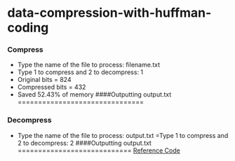# data-compression-with-huffman-coding
### Compress
- Type the name of the file to process: filename.txt
- Type 1 to compress and 2 to decompress: 1
- Original bits = 824
- Compressed bits = 432
- Saved 52.43% of memory
####Outputting output.txt
===============================
### Decompress
- Type the name of the file to process: output.txt
=Type 1 to compress and 2 to decompress: 2
####Outputting output.txt
============================
[Reference Code](https://www.itread01.com/content/1546575863.html)
